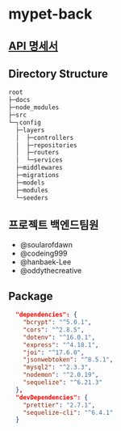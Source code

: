 # mypet-back

## [API 명세서](./docs/API.md)

## Directory Structure
```cmd
root
├─docs
├─node_modules
├─src
└─┐config
  ├─layers
  │  ├─controllers
  │  ├─repositories
  │  ├─routers
  │  └─services
  ├─middlewares
  ├─migrations
  ├─models
  ├─modules
  └─seeders
```

## 프로젝트 백엔드팀원
- @soularofdawn
- @codeing999
- @hanbaek-Lee
- @oddythecreative

## Package
```json
  "dependencies": {
    "bcrypt": "^5.0.1",
    "cors": "^2.8.5",
    "dotenv": "^16.0.1",
    "express": "^4.18.1",
    "joi": "^17.6.0",
    "jsonwebtoken": "^8.5.1",
    "mysql2": "^2.3.3",
    "nodemon": "^2.0.19",
    "sequelize": "^6.21.3"
  },
  "devDependencies": {
    "prettier": "2.7.1",
    "sequelize-cli": "^6.4.1"
  }
  ```
